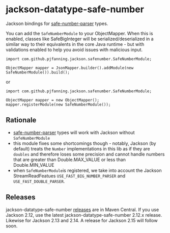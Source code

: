 # jackson-datatype-safe-number
Jackson bindings for [safe-number-parser](https://github.com/pjfanning/safe-number-parser) types.

You can add the `SafeNumberModule` to your ObjectMapper. When this is enabled, classes like SafeBigInteger will be
serialized/deserialized in a similar way to their equivalents in the core Java runtime - but with validations enabled
to help you avoid issues with malicious input.

```
import com.github.pjfanning.jackson.safenumber.SafeNumberModule;

ObjectMapper mapper = JsonMapper.builder().addModule(new SafeNumberModule()).build();
```
or
```
import com.github.pjfanning.jackson.safenumber.SafeNumberModule;

ObjectMapper mapper = new ObjectMapper();
mapper.registerModule(new SafeNumberModule());
```

## Rationale
* [safe-number-parser](https://github.com/pjfanning/safe-number-parser) types will work with Jackson without `SafeNumberModule`
* this module fixes some shortcomings though - notably, Jackson (by default) treats the `Number` implementations in this lib as if they are `doubles` and therefore loses some precision and cannot handle numbers that are greater than Double.MAX_VALUE or less than Double.MIN_VALUE
* when `SafeNumberModule`is registered, we take into account the Jackson StreamReadFeatues `USE_FAST_BIG_NUMBER_PARSER` and `USE_FAST_DOUBLE_PARSER`.

## Releases

jackson-datatype-safe-number [releases](https://github.com/pjfanning/jackson-datatype-safe-number/tags) are in Maven Central. If you use Jackson 2.12, use the latest jackson-datatype-safe-number 2.12.x release. Likewise for Jackson 2.13 and 2.14. A release for Jackson 2.15 will follow soon.
